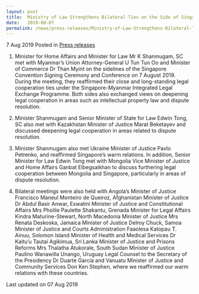 ```yaml
---
layout: post
title:  Ministry of Law Strengthens Bilateral Ties on the Side of Singapore Convention Signing Ceremony and Conference
date:   2019-08-07
permalink: /news/press-releases/Ministry-of-Law-Strengthens-Bilateral-Ties-on-the-Side-of-Singapore-Convention-Signing-Ceremony-and-Conference
---
```



7 Aug 2019 Posted in [Press releases](/news/press-releases) 

1. Minister for Home Affairs and Minister for Law Mr K Shanmugam, SC met with Myanmar’s Union Attorney-General U Tun Tun Oo and Minister of Commerce Dr Than Myint on the sidelines of the Singapore Convention Signing Ceremony and Conference on 7 August 2019. During the meeting, they reaffirmed their close and long-standing legal cooperation ties under the Singapore-Myanmar Integrated Legal Exchange Programme.  Both sides also exchanged views on deepening legal cooperation in areas such as intellectual property law and dispute resolution.
 
2. Minister Shanmugam and Senior Minister of State for Law Edwin Tong, SC also met with Kazakhstan Minister of Justice Marat Beketayev and discussed deepening legal cooperation in areas related to dispute resolution.
 
3. Minister Shanmugam also met Ukraine Minister of Justice Pavlo Petrenko, and reaffirmed Singapore’s warm relations. In addition, Senior Minister for Law Edwin Tong met with Mongolia Vice Minister of Justice and Home Affairs Ganbat Elbegsaikhan to discuss furthering legal cooperation between Mongolia and Singapore, particularly in areas of dispute resolution.
 
4. Bilateral meetings were also held with Angola’s Minister of Justice Francisco Maneul Monteiro de Queiroz, Afghanistan Minister of Justice Dr Abdul Basir Anwar, Eswatini Minister of Justice and Constitutional Affairs Mrs Pholile Paulette Shakantu, Grenada Minister for Legal Affairs Kindra Maturine-Stewart, North Macedonia Minister of Justice Mrs Renata Deskoska, Jamaica Minister of Justice Delroy Chuck, Samoa Minister of Justice and Courts Administration Faaolesa Katopau T. Ainuu, Solomon Island Minister of Health and Medical Services Dr Kaitu’u Tautai Agikimua, Sri Lanka Minister of Justice and Prisons Reforms Mrs Thalatha Atukorale, South Sudan Minister of Justice Paulino Wanawilla Unango, Uruguay Legal Counsel to the Secretary of the Presidency Dr Duarte García and Vanuatu Minister of Justice and Community Services Don Ken Stephen, where we reaffirmed our warm relations with these countries. 







<p class="right-side-updated">Last updated on 07 Aug 2019</p> 
